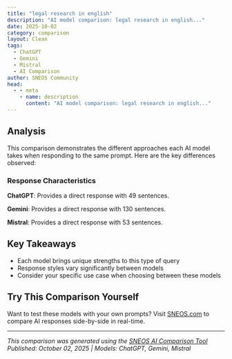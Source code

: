 ```yaml
---
title: "legal research in english"
description: "AI model comparison: legal research in english..."
date: 2025-10-02
category: comparison
layout: Clean
tags:
  - ChatGPT
  - Gemini
  - Mistral
  - AI Comparison
author: SNEOS Community
head:
  - - meta
    - name: description
      content: "AI model comparison: legal research in english..."
---
```


<ChatComparison
  title="legal research in english"
  prompt="legal research in english"
  :responses='{
    "ChatGPT": "Legal research in English involves locating and understanding laws, statutes, regulations, case law, and legal principles relevant to a particular issue or question. If you want to conduct effective legal research in English, here are some key steps and tips:\n\n### Steps for Legal Research in English:\n\n1. **Identify the Legal Issue:**\n   - Clearly define what you need to find out. Is it about contract law, criminal law, intellectual property, etc.?\n\n2. **Consult Secondary Sources:**\n   - Start with secondary sources such as legal encyclopedias, textbooks, law review articles, or legal commentaries to get background information and context.\n   - Examples: Halsbury\u2019s Laws of England, American Jurisprudence (Am. Jur.), legal treatises.\n\n3. **Check Statutory Law:**\n   - Look for relevant statutes or codes. In many jurisdictions, laws are codified into statutes.\n   - Use official government websites or legal databases like Westlaw, LexisNexis, or government portals.\n\n4. **Search Case Law:**\n   - Find judicial decisions related to your issue. Case law helps interpret statutes and set precedents.\n   - Use databases such as Westlaw, LexisNexis, Google Scholar (case law section), or specific court websites.\n\n5. **Use Legal Databases and Online Resources:**\n   - Westlaw, LexisNexis, HeinOnline, JSTOR, Google Scholar, Justia, and official government sites provide comprehensive resources.\n   - Some are subscription-based; others offer free access.\n\n6. **Check Regulations and Administrative Rules:**\n   - Some legal areas are governed by administrative agencies. Check relevant agency websites for regulations.\n\n7. **Cite Your Sources Properly:**\n   - Use proper legal citation formats (e.g., Bluebook style in the U.S., OSCOLA in the UK).\n\n### Useful Tips:\n\n- Use **Boolean operators** (AND, OR, NOT) to refine search queries.\n- Utilize **headnotes** and **summaries** in case law databases to quickly understand cases.\n- Pay attention to **jurisdiction**; laws vary between countries and even states or provinces.\n- Keep notes of your sources, searches, and findings.\n\n### Example Resources for Legal Research in English:\n\n- **United States:**\n  - Cornell Legal Information Institute (LII): https://www.law.cornell.edu/\n  - Justia: https://www.justia.com/\n- **United Kingdom:**\n  - legislation.gov.uk for statutes and statutory instruments: https://www.legislation.gov.uk/\n- **International:**\n  - UN Treaty Collection: https://treaties.un.org/\n  - World Legal Information Institute (WorldLII): http://www.worldlii.org/\n\nIf you specify the jurisdiction or type of law, I can provide more tailored guidance.",
    "Gemini": "Okay, let\u0027s break down legal research in English. I\u0027ll cover key aspects and provide helpful resources.\n\n**What is Legal Research?**\n\nLegal research is the process of identifying and analyzing legal sources to support a legal argument, advise a client, or understand a legal issue.  It involves:\n\n*   **Identifying the Relevant Legal Issues:**  What is the specific question you need to answer?\n*   **Finding Applicable Law:**  Locating statutes, case law (court decisions), regulations, administrative rulings, constitutions, treaties, and other relevant legal authorities.\n*   **Analyzing and Interpreting the Law:**  Understanding the meaning and application of the law to the specific facts of your situation.\n*   **Evaluating the Authority of the Law:**  Determining whether the law is binding (mandatory) or persuasive, and whether it is still good law (not overturned or repealed).\n*   **Communicating Your Findings:**  Presenting your research in a clear, concise, and persuasive manner, typically in a legal memorandum, brief, or other legal document.\n\n**Key Sources of Law (in English-speaking Jurisdictions):**\n\n*   **Constitutions:** The fundamental law of a jurisdiction (e.g., the U.S. Constitution, the Canadian Constitution).  Define the structure of government and basic rights.\n*   **Statutes:** Laws enacted by legislative bodies (e.g., Congress in the U.S., Parliament in the UK).  Also called Acts.\n*   **Case Law (Common Law):**  Decisions of courts that interpret and apply the law.  Based on the principle of *stare decisis* (precedent), where courts follow previous decisions in similar cases.  Important in common law systems like the US, UK, Canada, Australia.\n*   **Regulations:** Rules and procedures issued by government agencies to implement statutes.\n*   **Administrative Rulings:** Decisions made by administrative agencies in specific cases.\n*   **Treaties:** Agreements between countries.\n*   **Ordinances:** Laws passed by local governments (e.g., cities, counties).\n\n**Steps in the Legal Research Process:**\n\n1.  **Understand the Facts:**  Gather all the relevant facts of the situation.  Who, what, when, where, why, and how?\n\n2.  **Identify the Legal Issues:**  Formulate the legal questions that need to be answered.  Use precise language.  Break down broad issues into smaller, more manageable questions.\n\n3.  **Develop a Research Plan:**  Outline the steps you will take to find the relevant law.  Consider the jurisdiction, the type of law involved, and the potential sources of information.\n\n4.  **Conduct the Research:**\n    *   **Start with Secondary Sources (Optional, but often helpful):**\n        *   **Legal Encyclopedias:**  Provide a general overview of legal topics (e.g., *American Jurisprudence*, *Corpus Juris Secundum*, *Halsbury\u0027s Laws of England*).\n        *   **Legal Treatises:**  In-depth scholarly works on specific areas of law (e.g., *Prosser and Keeton on Torts*).\n        *   **Law Review Articles:**  Articles written by legal scholars and practitioners that analyze legal issues.\n        *   **Restatements of the Law:**  Summaries of common law principles (primarily in the U.S.).\n    *   **Find Primary Authority:**\n        *   **Statutes:** Use online databases (e.g., Westlaw, LexisNexis, government websites) or print sources to find relevant statutes.  Use keywords and subject indexes.\n        *   **Case Law:**  Use online databases or print reporters to find relevant cases.  Use keywords, digests (indexes to case law), and citators (tools to track the history and validity of a case).\n        *   **Regulations:** Consult government websites or databases.\n\n5.  **Analyze and Evaluate the Law:**\n    *   **Read the Law Carefully:**  Pay close attention to the language of the statute, case, or regulation.\n    *   **Determine the Holding of a Case:**  Identify the specific legal principle that the court established.\n    *   **Distinguish Cases:**  Explain why a case is not applicable to your situation because of differences in the facts or the law.\n    *   **Check the Validity of the Law:**  Use citators (like KeyCite on Westlaw or Shepard\u0027s on LexisNexis) to determine whether a case has been overruled or a statute has been amended or repealed.  \u0022Shepardizing\u0022 or \u0022KeyCiting\u0022 a case is crucial to ensure it\u0027s still good law.\n\n6.  **Organize Your Findings:**  Create an outline or a chart to organize the relevant law and how it applies to the facts of your situation.\n\n7.  **Communicate Your Results:**  Write a legal memorandum, brief, or other legal document that clearly and concisely presents your research and analysis.  Cite your sources properly.\n\n**Tools and Resources:**\n\n*   **Westlaw and LexisNexis:**  Commercial legal research databases that provide access to a vast collection of legal materials, including statutes, cases, regulations, and secondary sources.  (Typically subscription-based)\n*   **Bloomberg Law:** Another major commercial legal research database.\n*   **Fastcase:**  A more affordable legal research service.\n*   **Google Scholar:** Can be useful for finding law review articles and some court decisions. (But use with caution as it\u0027s not comprehensive.)\n*   **Government Websites:**  Official websites of government agencies often provide access to statutes, regulations, and other legal information.  (e.g., US Government Printing Office (GPO), UK Legislation, Canadian Department of Justice)\n*   **Law Libraries:**  Provide access to print and online legal resources, as well as assistance from law librarians.\n*   **Legal Citators:**  KeyCite (Westlaw), Shepard\u0027s (LexisNexis) - tools for verifying the validity and precedential value of cases and statutes.\n\n**Important Considerations:**\n\n*   **Jurisdiction:**  The specific geographical area whose laws apply (e.g., federal law in the U.S., state law in California, law of England and Wales).\n*   **Type of Law:** The specific area of law involved (e.g., contract law, tort law, criminal law).\n*   **Authority:**  The weight or persuasiveness of a legal source.  Binding authority is law that courts *must* follow. Persuasive authority is law that courts *may* consider, but are not required to follow.\n*   **Currency:**  Ensure that the law you are relying on is up-to-date.  Check for amendments, repeals, and overruling decisions.\n*   **Citation:** Use proper citation formats (e.g., Bluebook, ALWD Citation Manual) to cite your sources.\n*   **Accuracy:**  Double-check your research to ensure that it is accurate and complete.\n\n**Tips for Effective Legal Research:**\n\n*   **Start Broad, Then Narrow:** Begin with general sources to get an overview of the topic, then focus on more specific sources.\n*   **Use Keywords Effectively:**  Experiment with different keywords and phrases to find relevant results.\n*   **Read Cases Carefully:**  Pay attention to the facts, the holding, and the reasoning of the court.\n*   **Shepardize or KeyCite Every Case:**  This is essential to ensure that the case is still good law.\n*   **Take Notes:**  Keep track of the sources you have consulted and the information you have found.\n*   **Be Organized:**  Keep your research materials organized so that you can easily find them later.\n*   **Seek Assistance:**  Don\u0027t be afraid to ask for help from a law librarian or a legal research expert.\n\n**Example Scenario:**\n\nLet\u0027s say you need to determine whether a contract is enforceable in the state of California.\n\n1.  **Facts:**  You have a written agreement between two parties.  You need to know if it meets the requirements for a valid contract under California law.\n2.  **Legal Issue:**  Is the contract enforceable under California law?\n3.  **Research Plan:**\n    *   Start with a legal encyclopedia (e.g., *California Jurisprudence*) to get an overview of contract law in California.\n    *   Search the California statutes for the relevant provisions of the California Civil Code relating to contracts.\n    *   Search California case law for cases interpreting those statutes and applying them to similar factual situations.\n4.  **Conduct Research:** Use Westlaw or LexisNexis to search for relevant statutes and cases. Use keywords such as \u0022contract,\u0022 \u0022enforcement,\u0022 \u0022elements,\u0022 \u0022consideration,\u0022 \u0022offer,\u0022 \u0022acceptance,\u0022 and \u0022California.\u0022\n5.  **Analyze:**  Read the statutes and cases carefully.  Determine whether the contract meets the requirements for a valid contract under California law (offer, acceptance, consideration, etc.).  Check to see if any defenses to enforcement apply (e.g., fraud, duress, illegality).\n6.  **Communicate:**  Write a legal memorandum summarizing your research and analysis, and explaining whether the contract is likely to be enforceable.\n\n**Disclaimer:**  I am an AI chatbot and cannot provide legal advice.  This information is for educational purposes only. If you have a legal issue, you should consult with a qualified attorney.\n",
    "Mistral": "Legal research in English involves finding and analyzing legal information to support a legal argument, understand a legal issue, or prepare for a legal proceeding. Here are some key steps and resources to help you conduct effective legal research in English:\n\n### Steps for Legal Research\n\n1. **Identify the Legal Issue**:\n   - Clearly define the legal question or issue you need to research.\n\n2. **Determine the Jurisdiction**:\n   - Identify the relevant jurisdiction (e.g., country, state, federal) as laws can vary significantly between different legal systems.\n\n3. **Use Secondary Sources**:\n   - Start with secondary sources such as legal encyclopedias, treatises, law reviews, and legal periodicals to get an overview of the topic.\n   - Examples: *American Jurisprudence (AmJur)*, *Corpus Juris Secundum (CJS)*, *Halsbury\u0027s Laws of England*.\n\n4. **Consult Primary Sources**:\n   - Primary sources include statutes, regulations, case law, and administrative decisions.\n   - Examples: *United States Code (USC)*, *Code of Federal Regulations (CFR)*, *Federal Reporter (F.)*, *English Reports (ER)*.\n\n5. **Use Legal Databases**:\n   - Utilize legal databases to access a wide range of legal materials.\n   - Examples: Westlaw, LexisNexis, HeinOnline, Justis, BAILII (British and Irish Legal Information Institute).\n\n6. **Analyze and Synthesize Information**:\n   - Review and analyze the information gathered to understand the legal principles and precedents.\n   - Synthesize the information to form a coherent legal argument.\n\n7. **Cite Sources Properly**:\n   - Use appropriate legal citation formats such as the Bluebook (for U.S. legal citations) or OSCOLA (for UK legal citations).\n\n### Key Resources\n\n1. **Legal Encyclopedias**:\n   - *American Jurisprudence (AmJur)*\n   - *Corpus Juris Secundum (CJS)*\n   - *Halsbury\u0027s Laws of England*\n\n2. **Statutes and Regulations**:\n   - *United States Code (USC)*\n   - *Code of Federal Regulations (CFR)*\n   - *Statutes at Large*\n   - *UK Statutes*\n\n3. **Case Law**:\n   - *Federal Reporter (F.)*\n   - *Federal Supplement (F. Supp.)*\n   - *English Reports (ER)*\n   - *All England Law Reports (All ER)*\n\n4. **Legal Databases**:\n   - **Westlaw**: Comprehensive database for U.S. legal materials.\n   - **LexisNexis**: Extensive database for legal and news information.\n   - **HeinOnline**: Archive of legal journals, treaties, and historical legal materials.\n   - **Justis**: UK legal database.\n   - **BAILII**: Free access to British and Irish case law and legislation.\n\n5. **Legal Journals and Periodicals**:\n   - *Harvard Law Review*\n   - *Yale Law Journal*\n   - *Law Quarterly Review*\n   - *Modern Law Review*\n\n6. **Legal Treatises and Textbooks**:\n   - *Black\u0027s Law Dictionary*\n   - *Wigmore on Evidence*\n   - *Chitty on Contracts*\n\n### Tips for Effective Legal Research\n\n1. **Start Broad**:\n   - Begin with general sources to get a broad understanding of the topic.\n\n2. **Narrow Down**:\n   - Use specific keywords and phrases to narrow down your search as you delve deeper into the topic.\n\n3. **Use Boolean Operators**:\n   - Utilize Boolean operators (AND, OR, NOT) to refine your search queries.\n\n4. **Check Citations**:\n   - Follow citations in cases and articles to find related and authoritative sources.\n\n5. **Stay Updated**:\n   - Keep track of recent developments in the law, as legal principles and precedents can change over time.\n\n6. **Consult a Librarian**:\n   - If you\u0027re stuck, consult a legal librarian who can provide guidance and access to specialized resources.\n\nBy following these steps and utilizing the resources mentioned, you can conduct thorough and effective legal research in English."
  }'
  published-date="00:42"
/>

## Analysis

This comparison demonstrates the different approaches each AI model takes when responding to the same prompt. Here are the key differences observed:

### Response Characteristics

**ChatGPT**: Provides a direct response with 49 sentences. 

**Gemini**: Provides a direct response with 130 sentences. 

**Mistral**: Provides a direct response with 53 sentences. 

## Key Takeaways

- Each model brings unique strengths to this type of query
- Response styles vary significantly between models
- Consider your specific use case when choosing between these models

## Try This Comparison Yourself

Want to test these models with your own prompts? Visit [SNEOS.com](https://sneos.com) to compare AI responses side-by-side in real-time.

---

*This comparison was generated using the [SNEOS AI Comparison Tool](https://sneos.com)*
*Published: October 02, 2025 | Models: ChatGPT, Gemini, Mistral*
